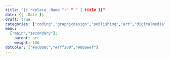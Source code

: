 ```yaml
---
title: "{{ replace .Name "-" " " | title }}"
date: {{ .Date }}
draft: true
categories: ["coding","graphicdesign","publishing","art","digitalmedia"]
menu: 
  ["main","secondary"]:
    parent: art
    weight: 100
dotColor: ["#ec008c","#fff200","#00aeef"]
---
```

